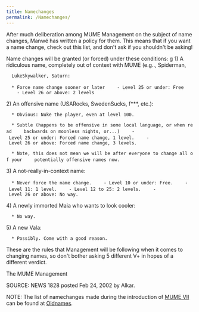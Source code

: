 ```yaml
---
title: Namechanges
permalink: /Namechanges/
---
```


After much deliberation among MUME Management on the subject of name
changes, Manwë has written a policy for them. This means that if you
want a name change, check out this list, and don't ask if you shouldn't
be asking!

Name changes will be granted (or forced) under these conditions:
<nowiki>g 1) A ridiculous name, completely out of context with MUME
(e.g.., Spiderman,

`  LukeSkywalker, Saturn:`

`  * Force name change sooner or later`
`    - Level 25 or under: Free`
`    - Level 26 or above: 2 levels`

2\) An offensive name (USARocks, SwedenSucks, f\*\*\*, etc.):

`  * Obvious: Nuke the player, even at level 100.`

`  * Subtle (happens to be offensive in some local language, or when read`
`    backwards on moonless nights, or...)`
`    - Level 25 or under: Forced name change, 1 level.`
`    - Level 26 or above: Forced name change, 3 levels.`

`  * Note, this does not mean we will be after everyone to change all of your`
`    potentially offensive names now.`

3\) A not-really-in-context name:

`  * Never force the name change.`
`    - Level 10 or under: Free.`
`    - Level 11: 1 level.`
`    - Level 12 to 25: 2 levels.`
`    - Level 26 or above: No way.`

4\) A newly immorted Maia who wants to look cooler:

`  * No way.`

5\) A new Vala:

`  * Possibly. Come with a good reason.`

</pre>

These are the rules that Management will be following when it comes to
changing names, so don't bother asking 5 different V+ in hopes of a
different verdict.

The MUME Management

SOURCE: NEWS 1828 posted Feb 24, 2002 by Alkar.

NOTE: The list of namechanges made during the introduction of [MUME
VII](MUME_VII "wikilink") can be found at
[Oldnames](Oldnames "wikilink").